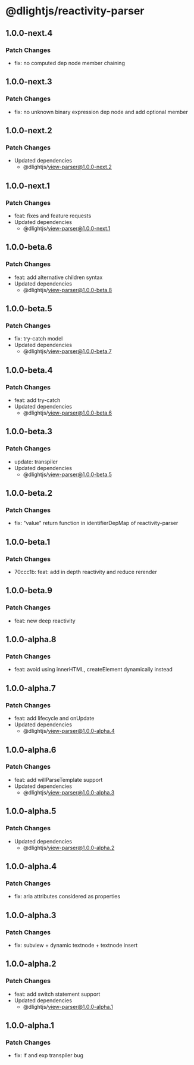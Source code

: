 # @dlightjs/reactivity-parser

## 1.0.0-next.4

### Patch Changes

- fix: no computed dep node member chaining

## 1.0.0-next.3

### Patch Changes

- fix: no unknown binary expression dep node and add optional member

## 1.0.0-next.2

### Patch Changes

- Updated dependencies
  - @dlightjs/view-parser@1.0.0-next.2

## 1.0.0-next.1

### Patch Changes

- feat: fixes and feature requests
- Updated dependencies
  - @dlightjs/view-parser@1.0.0-next.1

## 1.0.0-beta.6

### Patch Changes

- feat: add alternative children syntax
- Updated dependencies
  - @dlightjs/view-parser@1.0.0-beta.8

## 1.0.0-beta.5

### Patch Changes

- fix: try-catch model
- Updated dependencies
  - @dlightjs/view-parser@1.0.0-beta.7

## 1.0.0-beta.4

### Patch Changes

- feat: add try-catch
- Updated dependencies
  - @dlightjs/view-parser@1.0.0-beta.6

## 1.0.0-beta.3

### Patch Changes

- update: transpiler
- Updated dependencies
  - @dlightjs/view-parser@1.0.0-beta.5

## 1.0.0-beta.2

### Patch Changes

- fix: "value" return function in identifierDepMap of reactivity-parser

## 1.0.0-beta.1

### Patch Changes

- 70ccc1b: feat: add in depth reactivity and reduce rerender

## 1.0.0-beta.9

### Patch Changes

- feat: new deep reactivity

## 1.0.0-alpha.8

### Patch Changes

- feat: avoid using innerHTML, createElement dynamically instead

## 1.0.0-alpha.7

### Patch Changes

- feat: add lifecycle and onUpdate
- Updated dependencies
  - @dlightjs/view-parser@1.0.0-alpha.4

## 1.0.0-alpha.6

### Patch Changes

- feat: add willParseTemplate support
- Updated dependencies
  - @dlightjs/view-parser@1.0.0-alpha.3

## 1.0.0-alpha.5

### Patch Changes

- Updated dependencies
  - @dlightjs/view-parser@1.0.0-alpha.2

## 1.0.0-alpha.4

### Patch Changes

- fix: aria attributes considered as properties

## 1.0.0-alpha.3

### Patch Changes

- fix: subview + dynamic textnode + textnode insert

## 1.0.0-alpha.2

### Patch Changes

- feat: add switch statement support
- Updated dependencies
  - @dlightjs/view-parser@1.0.0-alpha.1

## 1.0.0-alpha.1

### Patch Changes

- fix: if and exp transpiler bug
